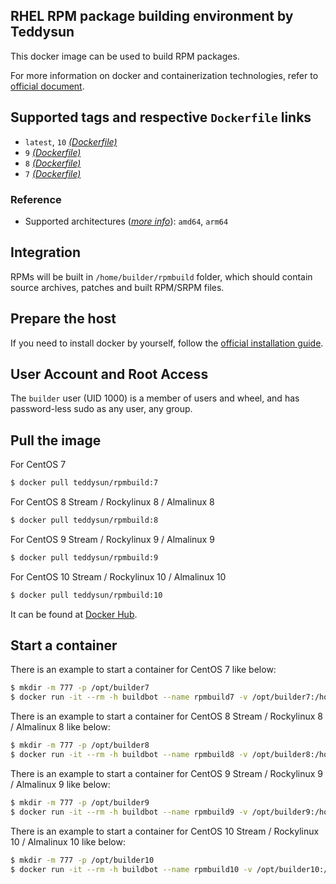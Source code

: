 ## RHEL RPM package building environment by Teddysun

This docker image can be used to build RPM packages.

For more information on docker and containerization technologies, refer to [official document][1].

## Supported tags and respective `Dockerfile` links

- `latest`, `10` [*(Dockerfile)*][8]
- `9` [*(Dockerfile)*][7]
- `8` [*(Dockerfile)*][2]
- `7` [*(Dockerfile)*][3]

### Reference

- Supported architectures ([*more info*][4]): `amd64`, `arm64`

## Integration

RPMs will be built in `/home/builder/rpmbuild` folder, which should contain source archives, patches and built RPM/SRPM files.

## Prepare the host

If you need to install docker by yourself, follow the [official installation guide][5].

## User Account and Root Access

The `builder` user (UID 1000) is a member of users and wheel, and has password-less sudo as any user, any group.

## Pull the image

For CentOS 7

```bash
$ docker pull teddysun/rpmbuild:7
```

For CentOS 8 Stream / Rockylinux 8 / Almalinux 8

```bash
$ docker pull teddysun/rpmbuild:8
```

For CentOS 9 Stream / Rockylinux 9 / Almalinux 9

```bash
$ docker pull teddysun/rpmbuild:9
```

For CentOS 10 Stream / Rockylinux 10 / Almalinux 10

```bash
$ docker pull teddysun/rpmbuild:10
```

It can be found at [Docker Hub][6].

## Start a container

There is an example to start a container for CentOS 7 like below:

```bash
$ mkdir -m 777 -p /opt/builder7
$ docker run -it --rm -h buildbot --name rpmbuild7 -v /opt/builder7:/home/builder/rpmbuild teddysun/rpmbuild:7
```

There is an example to start a container for CentOS 8 Stream / Rockylinux 8 / Almalinux 8 like below:

```bash
$ mkdir -m 777 -p /opt/builder8
$ docker run -it --rm -h buildbot --name rpmbuild8 -v /opt/builder8:/home/builder/rpmbuild teddysun/rpmbuild:8
```

There is an example to start a container for CentOS 9 Stream / Rockylinux 9 / Almalinux 9 like below:

```bash
$ mkdir -m 777 -p /opt/builder9
$ docker run -it --rm -h buildbot --name rpmbuild9 -v /opt/builder9:/home/builder/rpmbuild teddysun/rpmbuild:9
```

There is an example to start a container for CentOS 10 Stream / Rockylinux 10 / Almalinux 10 like below:

```bash
$ mkdir -m 777 -p /opt/builder10
$ docker run -it --rm -h buildbot --name rpmbuild10 -v /opt/builder10:/home/builder/rpmbuild teddysun/rpmbuild:10
```

[1]: https://docs.docker.com/
[2]: https://github.com/teddysun/across/blob/master/docker/rpmbuild/Dockerfile.rpmbuild8
[3]: https://github.com/teddysun/across/blob/master/docker/rpmbuild/Dockerfile.rpmbuild7
[4]: https://github.com/docker-library/official-images#architectures-other-than-amd64
[5]: https://docs.docker.com/install/
[6]: https://hub.docker.com/r/teddysun/rpmbuild/
[7]: https://github.com/teddysun/across/blob/master/docker/rpmbuild/Dockerfile.rpmbuild9
[8]: https://github.com/teddysun/across/blob/master/docker/rpmbuild/Dockerfile.rpmbuild10
